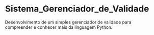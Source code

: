 # Sistema_Gerenciador_de_Validade
Desenvolvimento de um simples gerenciador de validade para compreender e conhecer mais da linguagem Python.
